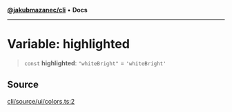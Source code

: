 [**@jakubmazanec/cli**](../../../README.md) • **Docs**

---

# Variable: highlighted

> `const` **highlighted**: `"whiteBright"` = `'whiteBright'`

## Source

[cli/source/ui/colors.ts:2](https://github.com/jakubmazanec/js-tools/blob/9580d5f68de35b95719fd49b679b2d5576d49582/packages/cli/source/ui/colors.ts#L2)
